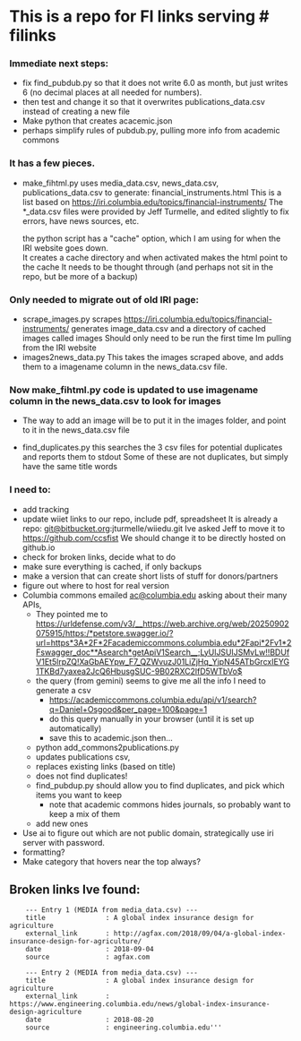 # This is a repo for FI links serving # filinks

### Immediate next steps:
  - fix find_pubdub.py so that it does not write 6.0 as month, but just writes 6 (no decimal places at all needed for numbers).
  - then test and change it so that it overwrites publications_data.csv instead of creating a new file
  - Make python that creates acacemic.json
  - perhaps simplify rules of pubdub.py, pulling more info from academic commons

### It has a few pieces.
  - make_fihtml.py 
    uses media_data.csv, news_data.csv, publications_data.csv 
    to generate: financial_instruments.html
    This is a list based on https://iri.columbia.edu/topics/financial-instruments/
    The *_data.csv files were provided by Jeff Turmelle, and edited slightly to fix errors, have news sources, etc.

    the python script has a "cache" option, which I am using for when the IRI website goes down.  
    It creates a cache directory and when activated makes the html point to the cache
    It needs to be thought through (and perhaps not sit in the repo, but be more of a backup)

### Only needed to migrate out of old IRI page:
  - scrape_images.py
    scrapes https://iri.columbia.edu/topics/financial-instruments/
    generates image_data.csv and a directory of cached images called images
    Should only need to be run the first time Im pulling from the IRI website
 - images2news_data.py
   This takes the images scraped above, and adds them to a imagename column in the news_data.csv file.
 
### Now make_fihtml.py code is updated to use imagename column in the news_data.csv to look for images
   - The way to add an image will be to put it in the images folder, and point to it in the news_data.csv file

  - find_duplicates.py
    this searches the 3 csv files for potential duplicates and reports them to stdout
    Some of these are not duplicates, but simply have the same title words
  
### I need to:
  - add tracking
  - update wiiet links to our repo, include pdf, spreadsheet
    It is already a repo: git@bitbucket.org:jturmelle/wiiedu.git
    Ive asked Jeff to move it to https://github.com/ccsfist 
    We should change it to be directly hosted on github.io
  - check for broken links, decide what to do
  - make sure everything is cached, if only backups
  - make a version that can create short lists of stuff for donors/partners
  - figure out where to host for real version
  - Columbia commons emailed ac@columbia.edu asking about their many APIs, 
    - They pointed me to https://urldefense.com/v3/__https://web.archive.org/web/20250902075915/https:/*petstore.swagger.io/?url=https*3A*2F*2Facademiccommons.columbia.edu*2Fapi*2Fv1*2Fswagger_doc**Asearch*getApiV1Search__;LyUlJSUlJSMvLw!!BDUfV1Et5lrpZQ!XaGbAEYpw_F7_QZWvuzJ01LiZjHq_YjpN45ATbGrcxIEYG1TKBd7yaxea2JcQ6HbusgSUC-9B02RXC2lfD5WTbVo$
    - the query (from gemini) seems to give me all the info I need to generate a csv
      - https://academiccommons.columbia.edu/api/v1/search?q=Daniel+Osgood&per_page=100&page=1
      - do this query manually in your browser (until it is set up automatically)
      - save this to academic.json then...
    -  python add_commons2publications.py
      - updates publications csv,
      - replaces existing links (based on title)
      - does not find duplicates!
      - find_pubdup.py should allow you to find duplicates, and pick which items you want to keep
        - note that academic commons hides journals, so probably want to keep a mix of them
      - add new ones
  - Use ai to figure out which are not public domain, strategically use iri server with password. 
  - formatting?
  - Make category that hovers near the top always?


  ## Broken links Ive found:
  ```Both of these:
      --- Entry 1 (MEDIA from media_data.csv) ---
      title               : A global index insurance design for agriculture
      external_link       : http://agfax.com/2018/09/04/a-global-index-insurance-design-for-agriculture/
      date                : 2018-09-04
      source              : agfax.com
    
      --- Entry 2 (MEDIA from media_data.csv) ---
      title               : A global index insurance design for agriculture
      external_link       : https://www.engineering.columbia.edu/news/global-index-insurance-design-agriculture
      date                : 2018-08-20
      source              : engineering.columbia.edu'''

  
      

